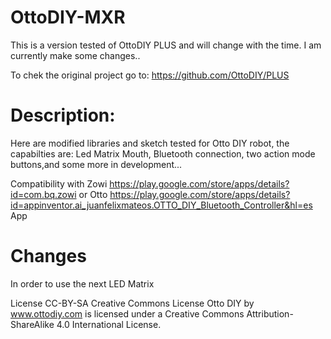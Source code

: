 # OttoDIY-MXR
This is a version tested of OttoDIY PLUS and will change with the time. I am currently make some changes..

To chek the original project go to: https://github.com/OttoDIY/PLUS


# Description:
Here are modified libraries and sketch tested for Otto DIY robot, the capabilties are: Led Matrix Mouth, Bluetooth connection, two action mode buttons,and some more in development...

Compatibility with Zowi https://play.google.com/store/apps/details?id=com.bq.zowi or Otto https://play.google.com/store/apps/details?id=appinventor.ai_juanfelixmateos.OTTO_DIY_Bluetooth_Controller&hl=es App

# Changes
In order to use the next LED Matrix 



License CC-BY-SA
Creative Commons License
Otto DIY by www.ottodiy.com is licensed under a Creative Commons Attribution-ShareAlike 4.0 International License.
